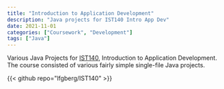 ```yaml
---
title: "Introduction to Application Development"
description: "Java projects for IST140 Intro App Dev"
date: 2021-11-01
categories: ["Coursework", "Development"]
tags: ["Java"]
---
```

Various Java Projects for [IST140](https://bulletins.psu.edu/search/?scontext=courses&search=ist+140), Introduction to Application Development. The course consisted of various fairly simple single-file Java projects.

{{< github repo="lfgberg/IST140" >}}